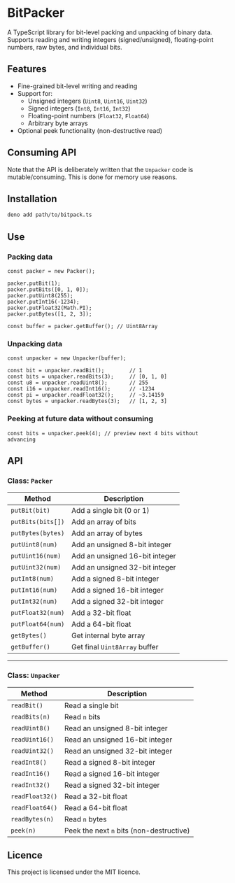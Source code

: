 # BitPacker

A TypeScript library for bit-level packing and unpacking of binary data.
Supports reading and writing integers (signed/unsigned), floating-point numbers,
raw bytes, and individual bits.

## Features

- Fine-grained bit-level writing and reading
- Support for:
  - Unsigned integers (`Uint8`, `Uint16`, `Uint32`)
  - Signed integers (`Int8`, `Int16`, `Int32`)
  - Floating-point numbers (`Float32`, `Float64`)
  - Arbitrary byte arrays
- Optional peek functionality (non-destructive read)

## Consuming API

Note that the API is deliberately written that the `Unpacker` code is
mutable/consuming. This is done for memory use reasons.

## Installation

```sh
deno add path/to/bitpack.ts
```

## Use

### Packing data

    const packer = new Packer();

    packer.putBit(1);
    packer.putBits([0, 1, 0]);
    packer.putUint8(255);
    packer.putInt16(-1234);
    packer.putFloat32(Math.PI);
    packer.putBytes([1, 2, 3]);

    const buffer = packer.getBuffer(); // Uint8Array

### Unpacking data

    const unpacker = new Unpacker(buffer);

    const bit = unpacker.readBit();        // 1
    const bits = unpacker.readBits(3);     // [0, 1, 0]
    const u8 = unpacker.readUint8();       // 255
    const i16 = unpacker.readInt16();      // -1234
    const pi = unpacker.readFloat32();     // ~3.14159
    const bytes = unpacker.readBytes(3);   // [1, 2, 3]

### Peeking at future data without consuming

    const bits = unpacker.peek(4); // preview next 4 bits without advancing

## API

### Class: `Packer`

| Method            | Description                    |
| ----------------- | ------------------------------ |
| `putBit(bit)`     | Add a single bit (0 or 1)      |
| `putBits(bits[])` | Add an array of bits           |
| `putBytes(bytes)` | Add an array of bytes          |
| `putUint8(num)`   | Add an unsigned 8-bit integer  |
| `putUint16(num)`  | Add an unsigned 16-bit integer |
| `putUint32(num)`  | Add an unsigned 32-bit integer |
| `putInt8(num)`    | Add a signed 8-bit integer     |
| `putInt16(num)`   | Add a signed 16-bit integer    |
| `putInt32(num)`   | Add a signed 32-bit integer    |
| `putFloat32(num)` | Add a 32-bit float             |
| `putFloat64(num)` | Add a 64-bit float             |
| `getBytes()`      | Get internal byte array        |
| `getBuffer()`     | Get final `Uint8Array` buffer  |

---

### Class: `Unpacker`

| Method          | Description                              |
| --------------- | ---------------------------------------- |
| `readBit()`     | Read a single bit                        |
| `readBits(n)`   | Read `n` bits                            |
| `readUint8()`   | Read an unsigned 8-bit integer           |
| `readUint16()`  | Read an unsigned 16-bit integer          |
| `readUint32()`  | Read an unsigned 32-bit integer          |
| `readInt8()`    | Read a signed 8-bit integer              |
| `readInt16()`   | Read a signed 16-bit integer             |
| `readInt32()`   | Read a signed 32-bit integer             |
| `readFloat32()` | Read a 32-bit float                      |
| `readFloat64()` | Read a 64-bit float                      |
| `readBytes(n)`  | Read `n` bytes                           |
| `peek(n)`       | Peek the next `n` bits (non-destructive) |

## Licence

This project is licensed under the MIT licence.
